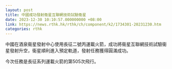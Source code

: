 ```yaml
---
layout: post
title: 中國成功發射衞星互聯網技術試驗衞星
date: 2023-12-30 10:10:57.000000000 +08:00
link: https://news.rthk.hk/rthk/ch/component/k2/1734301-20231230.htm
categories: rthk
---
```


中國在酒泉衞星發射中心使用長征二號丙運載火箭，成功將衞星互聯網技術試驗衞星發射升空，衞星順利進入預定軌道，發射任務獲得圓滿成功。

今次任務是長征系列運載火箭的第505次飛行。
